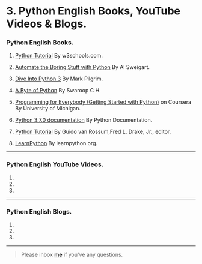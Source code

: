 # 3. Python English Books, YouTube Videos & Blogs.


### Python English Books.


1. [Python Tutorial](https://www.w3schools.com/python/default.asp) By w3schools.com.

2. [Automate the Boring Stuff with Python](https://automatetheboringstuff.com/) By Al Sweigart.

3. [Dive Into Python 3](http://www.diveintopython3.net/) By Mark Pilgrim.

4. [A Byte of Python](https://python.swaroopch.com/) By Swaroop C H.

5. [Programming for Everybody (Getting Started with Python)](https://www.coursera.org/learn/python) on Coursera By University of Michigan.

6. [Python 3.7.0 documentation](https://docs.python.org/3/) By  Python Documentation.

7. [Python Tutorial](https://www.cse.unr.edu/~sushil/class/381/notes/python/docs-pdf/tutorial.pdf) By Guido van Rossum,Fred L. Drake, Jr., editor.

8. [LearnPython](https://www.learnpython.org/) By learnpython.org.

---

### Python English YouTube Videos.


1. 

2.

3. 

---

### Python English Blogs.


1.

2.

3. 

---


> Please inbox **[me](https://www.facebook.com/shoriot)** if you've any questions.